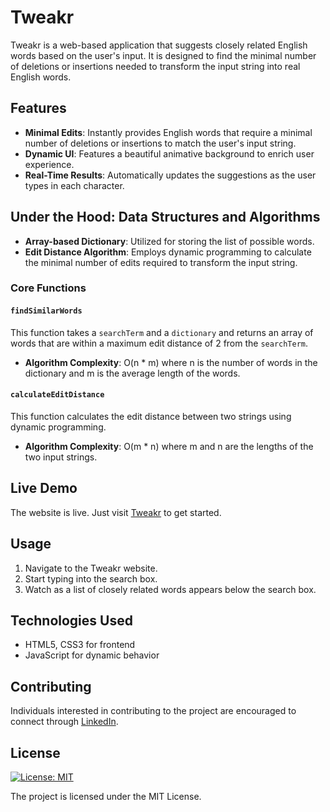# Tweakr

Tweakr is a web-based application that suggests closely related English words based on the user's input. It is designed to find the minimal number of deletions or insertions needed to transform the input string into real English words. 

## Features

- **Minimal Edits**: Instantly provides English words that require a minimal number of deletions or insertions to match the user's input string.
- **Dynamic UI**: Features a beautiful animative background to enrich user experience.
- **Real-Time Results**: Automatically updates the suggestions as the user types in each character.

## Under the Hood: Data Structures and Algorithms

- **Array-based Dictionary**: Utilized for storing the list of possible words.
- **Edit Distance Algorithm**: Employs dynamic programming to calculate the minimal number of edits required to transform the input string.

### Core Functions

#### `findSimilarWords`

This function takes a `searchTerm` and a `dictionary` and returns an array of words that are within a maximum edit distance of 2 from the `searchTerm`.

- **Algorithm Complexity**: O(n * m) where n is the number of words in the dictionary and m is the average length of the words.

#### `calculateEditDistance`

This function calculates the edit distance between two strings using dynamic programming.

- **Algorithm Complexity**: O(m * n) where m and n are the lengths of the two input strings.


  
## Live Demo

The website is live. Just visit [Tweakr](https://ada-assignment-farneet.vercel.app/) to get started. 

## Usage

1. Navigate to the Tweakr website.
2. Start typing into the search box.
3. Watch as a list of closely related words appears below the search box.

## Technologies Used

- HTML5, CSS3 for frontend
- JavaScript for dynamic behavior

## Contributing
Individuals interested in contributing to the project are encouraged to connect through [LinkedIn](https://www.linkedin.com/in/farneet-singh-6b155b208/).

## License
[![License: MIT](https://img.shields.io/badge/License-MIT-yellow.svg)](https://opensource.org/licenses/MIT)

The project is licensed under the MIT License.
